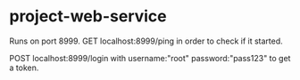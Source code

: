 # project-web-service

Runs on port 8999. GET localhost:8999/ping in order to check if it started.

POST localhost:8999/login with username:"root" password:"pass123" to get a token.
